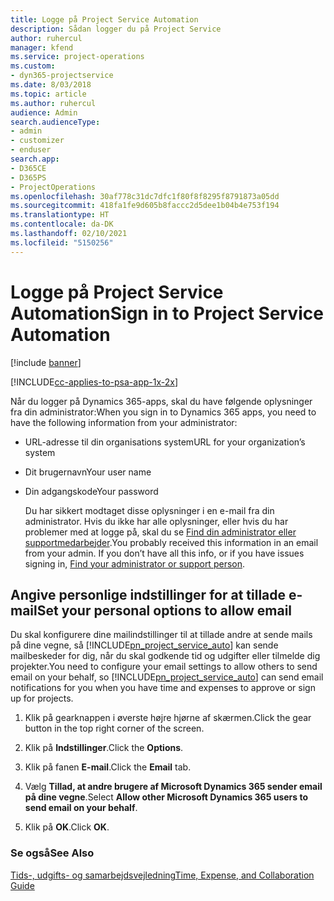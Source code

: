 ```yaml
---
title: Logge på Project Service Automation
description: Sådan logger du på Project Service
author: ruhercul
manager: kfend
ms.service: project-operations
ms.custom:
- dyn365-projectservice
ms.date: 8/03/2018
ms.topic: article
ms.author: ruhercul
audience: Admin
search.audienceType:
- admin
- customizer
- enduser
search.app:
- D365CE
- D365PS
- ProjectOperations
ms.openlocfilehash: 30af778c31dc7dfc1f80f8f8295f8791873a05dd
ms.sourcegitcommit: 418fa1fe9d605b8faccc2d5dee1b04b4e753f194
ms.translationtype: HT
ms.contentlocale: da-DK
ms.lasthandoff: 02/10/2021
ms.locfileid: "5150256"
---
```

# <a name="sign-in-to-project-service-automation"></a><span data-ttu-id="9ba9c-103">Logge på Project Service Automation</span><span class="sxs-lookup"><span data-stu-id="9ba9c-103">Sign in to Project Service Automation</span></span>

[!include [banner](../includes/psa-now-project-operations.md)]

[!INCLUDE[cc-applies-to-psa-app-1x-2x](../includes/cc-applies-to-psa-app-1x-2x.md)]

<span data-ttu-id="9ba9c-104">Når du logger på Dynamics 365-apps, skal du have følgende oplysninger fra din administrator:</span><span class="sxs-lookup"><span data-stu-id="9ba9c-104">When you sign in to Dynamics 365 apps, you need to have the following information from your administrator:</span></span>  
  
- <span data-ttu-id="9ba9c-105">URL-adresse til din organisations system</span><span class="sxs-lookup"><span data-stu-id="9ba9c-105">URL for your organization’s system</span></span>  
  
- <span data-ttu-id="9ba9c-106">Dit brugernavn</span><span class="sxs-lookup"><span data-stu-id="9ba9c-106">Your user name</span></span>  
  
- <span data-ttu-id="9ba9c-107">Din adgangskode</span><span class="sxs-lookup"><span data-stu-id="9ba9c-107">Your password</span></span>  
  
  <span data-ttu-id="9ba9c-108">Du har sikkert modtaget disse oplysninger i en e-mail fra din administrator. Hvis du ikke har alle oplysninger, eller hvis du har problemer med at logge på, skal du se [Find din administrator eller supportmedarbejder](https://docs.microsoft.com/dynamics365/customerengagement/on-premises/basics/find-administrator-support).</span><span class="sxs-lookup"><span data-stu-id="9ba9c-108">You probably received this information in an email from your admin. If you don’t have all this info, or if you have issues signing in, [Find your administrator or support person](https://docs.microsoft.com/dynamics365/customerengagement/on-premises/basics/find-administrator-support).</span></span>  
  
## <a name="set-your-personal-options-to-allow-email"></a><span data-ttu-id="9ba9c-109">Angive personlige indstillinger for at tillade e-mail</span><span class="sxs-lookup"><span data-stu-id="9ba9c-109">Set your personal options to allow email</span></span>  
 <span data-ttu-id="9ba9c-110">Du skal konfigurere dine mailindstillinger til at tillade andre at sende mails på dine vegne, så [!INCLUDE[pn_project_service_auto](../includes/pn-project-service-auto.md)] kan sende mailbeskeder for dig, når du skal godkende tid og udgifter eller tilmelde dig projekter.</span><span class="sxs-lookup"><span data-stu-id="9ba9c-110">You need to configure your email settings to allow others to send email on your behalf, so [!INCLUDE[pn_project_service_auto](../includes/pn-project-service-auto.md)] can send email notifications for you when you have time and expenses to approve or sign up for projects.</span></span>  
  
1.  <span data-ttu-id="9ba9c-111">Klik på gearknappen i øverste højre hjørne af skærmen.</span><span class="sxs-lookup"><span data-stu-id="9ba9c-111">Click the gear button in the top right corner of the screen.</span></span>  
  
2.  <span data-ttu-id="9ba9c-112">Klik på **Indstillinger**.</span><span class="sxs-lookup"><span data-stu-id="9ba9c-112">Click the **Options**.</span></span>  
  
3.  <span data-ttu-id="9ba9c-113">Klik på fanen **E-mail**.</span><span class="sxs-lookup"><span data-stu-id="9ba9c-113">Click the **Email** tab.</span></span>  
  
4.  <span data-ttu-id="9ba9c-114">Vælg **Tillad, at andre brugere af Microsoft Dynamics 365 sender email på dine vegne**.</span><span class="sxs-lookup"><span data-stu-id="9ba9c-114">Select **Allow other Microsoft Dynamics 365 users to send email on your behalf**.</span></span>  
  
5.  <span data-ttu-id="9ba9c-115">Klik på **OK**.</span><span class="sxs-lookup"><span data-stu-id="9ba9c-115">Click **OK**.</span></span>  
  
### <a name="see-also"></a><span data-ttu-id="9ba9c-116">Se også</span><span class="sxs-lookup"><span data-stu-id="9ba9c-116">See Also</span></span>  
 [<span data-ttu-id="9ba9c-117">Tids-, udgifts- og samarbejdsvejledning</span><span class="sxs-lookup"><span data-stu-id="9ba9c-117">Time, Expense, and Collaboration Guide</span></span>](../psa/time-expense-collaboration-guide.md)
